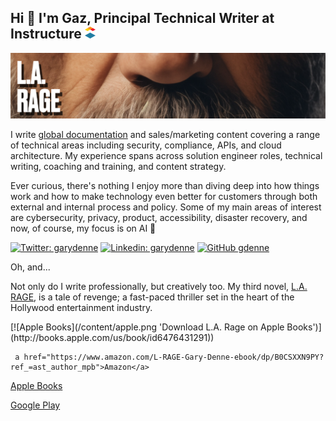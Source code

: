 <H2>Hi 👋 I'm Gaz, Principal Technical Writer at Instructure <img src="https://github.com/gdenne/gdenne/blob/main/content/inst_bug.png" alt="Instructure Logo"> </H2> 

<img src="https://github.com/gdenne/gdenne/blob/main/content/la_rage_banner.png" alt="L.A. RAGE, a tale of revenge and a fast-paced thriller set in the heart of the Hollywood entertainment industry.">
<p>I write <a href="https://inst.bid">global documentation</a> and sales/marketing content covering a range of technical areas including security, compliance, APIs, and cloud architecture. My experience spans across solution engineer roles, technical writing, coaching and training, and content strategy. </p>

<p>Ever curious, there's nothing I enjoy more than diving deep into how things work and how to make technology even better for customers through both external and internal process and policy. Some of my main areas of interest are cybersecurity, privacy, product, accessibility, disaster recovery, and now, of course, my focus is on AI 👀 </p>
<p>

[![Twitter: garydenne](https://img.shields.io/twitter/follow/garydenne?style=social)](https://x.com/garydenne)
[![Linkedin: garydenne](https://img.shields.io/badge/-garydenne-blue?style=flat-square&logo=Linkedin&logoColor=white&link=https://www.linkedin.com/in/garydenne/)](https://www.linkedin.com/in/garydenne/)
[![GitHub gdenne](https://img.shields.io/github/followers/gdenne?label=follow&style=social)](https://github.com/gdenne)
</p>

<p>Oh, and...</p>
<p>Not only do I write professionally, but creatively too. My third novel, <a href="https://www.amazon.com/L-RAGE-Gary-Denne-ebook/dp/B0CSXXN9PY?ref_=ast_author_mpb">L.A. RAGE</a>, is a tale of revenge; a fast-paced thriller set in the heart of the Hollywood entertainment industry.</p>
<p>[![Apple Books](/content/apple.png 'Download L.A. Rage on Apple Books')](http://books.apple.com/us/book/id6476431291))

     a href="https://www.amazon.com/L-RAGE-Gary-Denne-ebook/dp/B0CSXXN9PY?ref_=ast_author_mpb">Amazon</a>
<p><a href="http://books.apple.com/us/book/id6476431291)">Apple Books</a>
<p><a href="https://play.google.com/store/books/details?id=YtftEAAAQBAJ)">Google Play</a>
</p>
